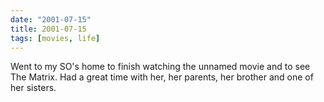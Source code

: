 ```yaml
---
date: "2001-07-15"
title: 2001-07-15
tags: [movies, life]
---
```

Went to my SO's home to finish watching the unnamed movie and to
see The Matrix. Had a great time with her, her parents, her brother
and one of her sisters.


